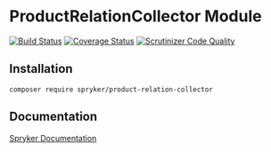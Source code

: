 # ProductRelationCollector Module
[![Build Status](https://travis-ci.org/spryker/ProductRelationCollector.svg)](https://travis-ci.org/spryker/ProductRelationCollector)
[![Coverage Status](https://coveralls.io/repos/github/spryker/ProductRelationCollector/badge.svg)](https://coveralls.io/github/spryker/ProductRelationCollector)
[![Scrutinizer Code Quality](https://scrutinizer-ci.com/g/spryker/ProductRelationCollector/badges/quality-score.png?b=master)](https://scrutinizer-ci.com/g/spryker/ProductRelationCollector/?branch=master)

## Installation

```
composer require spryker/product-relation-collector
```

## Documentation

[Spryker Documentation](https://spryker.github.io)
